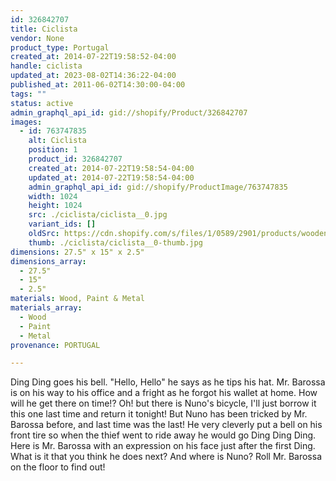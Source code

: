 ```yaml
---
id: 326842707
title: Ciclista
vendor: None
product_type: Portugal
created_at: 2014-07-22T19:58:52-04:00
handle: ciclista
updated_at: 2023-08-02T14:36:22-04:00
published_at: 2011-06-02T14:30:00-04:00
tags: ""
status: active
admin_graphql_api_id: gid://shopify/Product/326842707
images:
  - id: 763747835
    alt: Ciclista
    position: 1
    product_id: 326842707
    created_at: 2014-07-22T19:58:54-04:00
    updated_at: 2014-07-22T19:58:54-04:00
    admin_graphql_api_id: gid://shopify/ProductImage/763747835
    width: 1024
    height: 1024
    src: ./ciclista/ciclista__0.jpg
    variant_ids: []
    oldSrc: https://cdn.shopify.com/s/files/1/0589/2901/products/wooden-ciclista.jpeg?v=1406073534
    thumb: ./ciclista/ciclista__0-thumb.jpg
dimensions: 27.5" x 15" x 2.5"
dimensions_array:
  - 27.5"
  - 15"
  - 2.5"
materials: Wood, Paint & Metal
materials_array:
  - Wood
  - Paint
  - Metal
provenance: PORTUGAL

---
```


Ding Ding goes his bell. "Hello, Hello" he says as he tips his hat. Mr. Barossa is on his way to his office and a fright as he forgot his wallet at home. How will he get there on time!? Oh! but there is Nuno's bicycle, I'll just borrow it this one last time and return it tonight! But Nuno has been tricked by Mr. Barossa before, and last time was the last! He very cleverly put a bell on his front tire so when the thief went to ride away he would go Ding Ding Ding. Here is Mr. Barossa with an expression on his face just after the first Ding. What is it that you think he does next? And where is Nuno? Roll Mr. Barossa on the floor to find out!